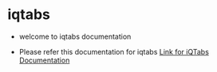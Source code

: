 # iqtabs

- welcome to iqtabs documentation 


- Please refer this documentation for iqtabs
[Link for iQTabs Documentation](https://publuu.com/flip-book/455692/1026934)


